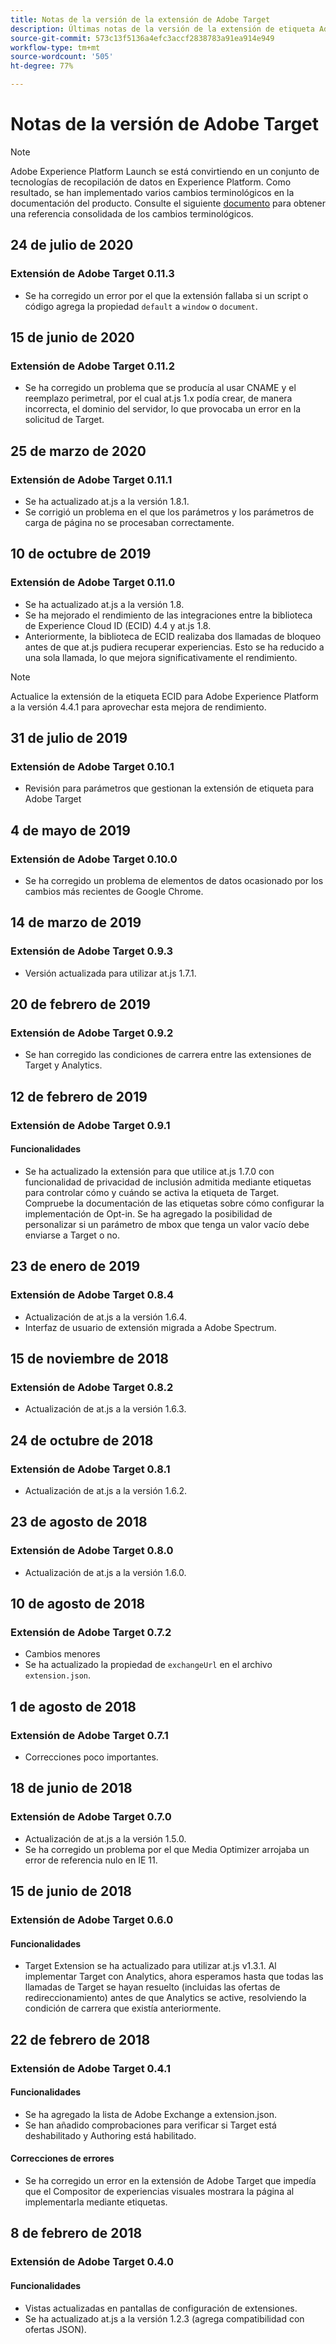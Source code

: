 ```yaml
---
title: Notas de la versión de la extensión de Adobe Target
description: Últimas notas de la versión de la extensión de etiqueta Adobe Target en Adobe Experience Platform.
source-git-commit: 573c13f5136a4efc3accf2838783a91ea914e949
workflow-type: tm+mt
source-wordcount: '505'
ht-degree: 77%

---
```


# Notas de la versión de Adobe Target

>[!NOTE]
>
>Adobe Experience Platform Launch se está convirtiendo en un conjunto de tecnologías de recopilación de datos en Experience Platform. Como resultado, se han implementado varios cambios terminológicos en la documentación del producto. Consulte el siguiente [documento](../../../term-updates.md) para obtener una referencia consolidada de los cambios terminológicos.

## 24 de julio de 2020

### Extensión de Adobe Target 0.11.3

* Se ha corregido un error por el que la extensión fallaba si un script o código agrega la propiedad `default` a `window` o `document`.

## 15 de junio de 2020

### Extensión de Adobe Target 0.11.2

* Se ha corregido un problema que se producía al usar CNAME y el reemplazo perimetral, por el cual at.js 1.x podía crear, de manera incorrecta, el dominio del servidor, lo que provocaba un error en la solicitud de Target.

## 25 de marzo de 2020

### Extensión de Adobe Target 0.11.1

* Se ha actualizado at.js a la versión 1.8.1.
* Se corrigió un problema en el que los parámetros y los parámetros de carga de página no se procesaban correctamente.

## 10 de octubre de 2019

### Extensión de Adobe Target 0.11.0

* Se ha actualizado at.js a la versión 1.8.
* Se ha mejorado el rendimiento de las integraciones entre la biblioteca de Experience Cloud ID (ECID) 4.4 y at.js 1.8.
* Anteriormente, la biblioteca de ECID realizaba dos llamadas de bloqueo antes de que at.js pudiera recuperar experiencias. Esto se ha reducido a una sola llamada, lo que mejora significativamente el rendimiento.

>[!NOTE]
>Actualice la extensión de la etiqueta ECID para Adobe Experience Platform a la versión 4.4.1 para aprovechar esta mejora de rendimiento.

## 31 de julio de 2019

### Extensión de Adobe Target 0.10.1

* Revisión para parámetros que gestionan la extensión de etiqueta para Adobe Target

## 4 de mayo de 2019

### Extensión de Adobe Target 0.10.0

* Se ha corregido un problema de elementos de datos ocasionado por los cambios más recientes de Google Chrome.

## 14 de marzo de 2019

### Extensión de Adobe Target 0.9.3

* Versión actualizada para utilizar at.js 1.7.1.

## 20 de febrero de 2019

### Extensión de Adobe Target 0.9.2

* Se han corregido las condiciones de carrera entre las extensiones de Target y Analytics.

## 12 de febrero de 2019

### Extensión de Adobe Target 0.9.1

#### **Funcionalidades**

* Se ha actualizado la extensión para que utilice at.js 1.7.0 con funcionalidad de privacidad de inclusión admitida mediante etiquetas para controlar cómo y cuándo se activa la etiqueta de Target. Compruebe la documentación de las etiquetas sobre cómo configurar la implementación de Opt-in. Se ha agregado la posibilidad de personalizar si un parámetro de mbox que tenga un valor vacío debe enviarse a Target o no.

## 23 de enero de 2019

### Extensión de Adobe Target 0.8.4

* Actualización de at.js a la versión 1.6.4.
* Interfaz de usuario de extensión migrada a Adobe Spectrum.

## 15 de noviembre de 2018

### Extensión de Adobe Target 0.8.2

* Actualización de at.js a la versión 1.6.3.

## 24 de octubre de 2018

### Extensión de Adobe Target 0.8.1

* Actualización de at.js a la versión 1.6.2.

## 23 de agosto de 2018

### Extensión de Adobe Target 0.8.0

* Actualización de at.js a la versión 1.6.0.

## 10 de agosto de 2018

### Extensión de Adobe Target 0.7.2

* Cambios menores
* Se ha actualizado la propiedad de `exchangeUrl` en el archivo `extension.json`.

## 1 de agosto de 2018

### Extensión de Adobe Target 0.7.1

* Correcciones poco importantes.

## 18 de junio de 2018

### Extensión de Adobe Target 0.7.0

* Actualización de at.js a la versión 1.5.0.
* Se ha corregido un problema por el que Media Optimizer arrojaba un error de referencia nulo en IE 11.

## 15 de junio de 2018

### Extensión de Adobe Target 0.6.0

#### **Funcionalidades**

* Target Extension se ha actualizado para utilizar at.js v1.3.1. Al implementar Target con Analytics, ahora esperamos hasta que todas las llamadas de Target se hayan resuelto (incluidas las ofertas de redireccionamiento) antes de que Analytics se active, resolviendo la condición de carrera que existía anteriormente.

## 22 de febrero de 2018

### Extensión de Adobe Target 0.4.1

#### **Funcionalidades**

* Se ha agregado la lista de Adobe Exchange a extension.json.
* Se han añadido comprobaciones para verificar si Target está deshabilitado y Authoring está habilitado.

#### **Correcciones de errores**

* Se ha corregido un error en la extensión de Adobe Target que impedía que el Compositor de experiencias visuales mostrara la página al implementarla mediante etiquetas.

## 8 de febrero de 2018

### Extensión de Adobe Target 0.4.0

#### **Funcionalidades**

* Vistas actualizadas en pantallas de configuración de extensiones.
* Se ha actualizado at.js a la versión 1.2.3 (agrega compatibilidad con ofertas JSON).
